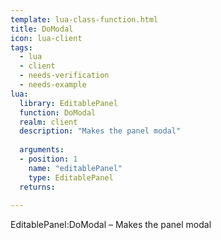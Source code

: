 ```yaml
---
template: lua-class-function.html
title: DoModal
icon: lua-client
tags:
  - lua
  - client
  - needs-verification
  - needs-example
lua:
  library: EditablePanel
  function: DoModal
  realm: client
  description: "Makes the panel modal"
  
  arguments:
  - position: 1
    name: "editablePanel"
    type: EditablePanel
  returns:
    
---
```


<div class="lua__search__keywords">
EditablePanel:DoModal &#x2013; Makes the panel modal
</div>
